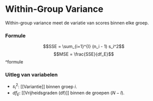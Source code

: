 # Within-Group Variance
Within-group variance meet de variatie van scores binnen elke groep.

### Formule
$$SSE = \sum_{i=1}^{I} (n_i - 1) s_i^2$$
$$MSE = \frac{SSE}{df_E}$$
^formule
### Uitleg van variabelen
- $s_i^2$: [[Variantie]] binnen groep $i$.
- $df_E$: [[Vrijheidsgraden (df)]] binnen de groepen $(N - I)$.
